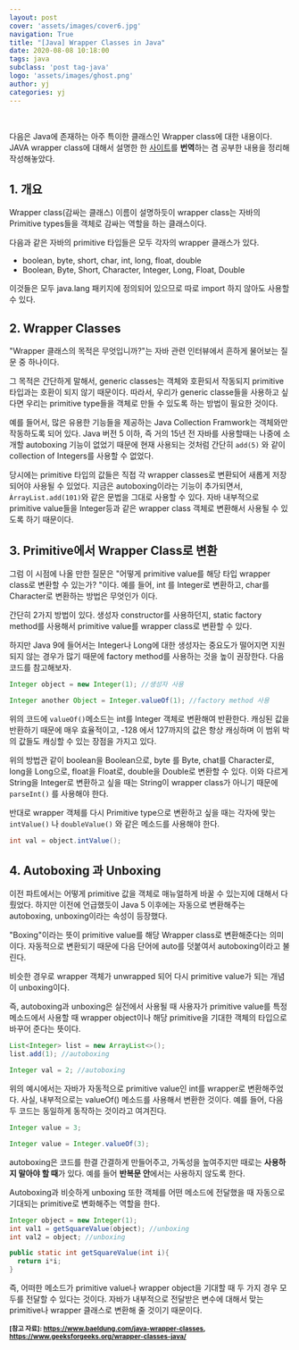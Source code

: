 ```yaml
---
layout: post
cover: 'assets/images/cover6.jpg'
navigation: True
title: "[Java] Wrapper Classes in Java" 
date: 2020-08-08 10:18:00
tags: java
subclass: 'post tag-java'
logo: 'assets/images/ghost.png'
author: yj
categories: yj
---
```

<br>

다음은 Java에 존재하는 아주 특이한 클래스인 Wrapper class에 대한 내용이다. JAVA wrapper class에 대해서 설명한 한 <a href=https://www.baeldung.com/java-wrapper-classes>사이트</a>를 **번역**하는 겸 공부한 내용을 정리해 작성해놓았다.  

## 1. 개요

Wrapper class(감싸는 클래스) 이름이 설명하듯이 wrapper class는 자바의 Primitive types들을 객체로 감싸는 역할을 하는 클래스이다. 

다음과 같은 자바의 primitive 타입들은 모두 각자의 wrapper 클래스가 있다. 

* boolean, byte, short, char, int, long, float, double
* Boolean, Byte, Short, Character, Integer, Long, Float, Double

이것들은 모두 java.lang 패키지에 정의되어 있으므로 따로 import 하지 않아도 사용할 수 있다. 



## 2. Wrapper Classes

"Wrapper 클래스의 목적은 무엇입니까?"는 자바 관련 인터뷰에서 흔하게 물어보는 질문 중 하나이다. 

그 목적은 간단하게 말해서, generic classes는 객체와 호환되서 작동되지 primitive 타입과는 호환이 되지 않기 때문이다. 따라서, 우리가 generic classe들을 사용하고 싶다면 우리는 primitive type들을 객체로 만들 수 있도록 하는 방법이 필요한 것이다. 

예를 들어서, 많은 유용한 기능들을 제공하는 Java Collection Framwork는 객체와만 작동하도록 되어 있다. Java 버전 5 이하, 즉 거의 15년 전 자바를 사용할때는 나중에 소개할 autoboxing 기능이 없었기 때문에 현재 사용되는 것처럼 간단히 ``add(5)`` 와 같이 collection of Integers를 사용할 수 없었다. 

당시에는 primitive 타입의 값들은 직접 각 wrapper classes로 변환되어 새롭게 저장되어야 사용될 수 있었다. 지금은 autoboxing이라는 기능이 추가되면서, `ÀrrayList.add(101)`와 같은 문법을 그대로 사용할 수 있다. 자바 내부적으로 primitive value들을 Integer등과 같은 wrapper class 객체로 변환해서 사용될 수 있도록 하기 때문이다. 



## 3. Primitive에서 Wrapper Class로 변환

그럼 이 시점에 나올 만한 질문은 "어떻게 primitive value를 해당 타입 wrapper class로 변환할 수 있는가? "이다. 예를 들어, int 를 Integer로 변환하고, char를 Character로 변환하는 방법은 무엇인가 이다. 

간단히 2가지 방법이 있다. 생성자 constructor를 사용하던지, static factory method를 사용해서 primitive value를 wrapper class로 변환할 수 있다. 

하지만 Java 9에 들어서는 Integer나 Long에 대한 생성자는 중요도가 떨어지면 지원되지 않는 경우가 많기 때문에 factory method를 사용하는 것을 높이 권장한다. 다음 코드를 참고해보자. 

```java
Integer object = new Integer(1); //생성자 사용

Integer another Object = Integer.valueOf(1); //factory method 사용
```

위의 코드에 `valueOf()`메소드는 int를 Integer 객체로 변환해여 반환한다. 캐싱된 값을 반환하기 때문에 매우 효율적이고, -128 에서 127까지의 값은 항상 캐싱하며 이 범위 박의 값들도 캐싱할 수 있는 장점을 가지고 있다. 

위의 방법관 같이 boolean을 Boolean으로, byte 를 Byte, chat를 Character로, long을 Long으로, float을 Float로, double을 Double로 변환할 수 있다. 이와 다르게 String을 Integer로 변환하고 싶을 때는 String이 wrapper class가 아니기 때문에 `parseInt()` 를 사용해야 한다. 

반대로 wrapper 객체를 다시 Primitive type으로 변환하고 싶을 때는 각자에 맞는 `intValue()` 나 `doubleValue()` 와 같은 메소드를 사용해야 한다. 

```java
int val = object.intValue();
```



## 4. Autoboxing 과 Unboxing

이전 파트에서는 어떻게 primitive 값을 객체로 매뉴얼하게 바꿀 수 있는지에 대해서 다뤘었다. 하지만 이전에 언급했듯이 Java 5 이후에는 자동으로 변환해주는 autoboxing, unboxing이라는 속성이 등장했다. 

"Boxing"이라는 뜻이 primitive value를 해당 Wrapper class로 변환해준다는 의미이다. 자동적으로 변환되기 때문에 다음 단어에 auto를 덧붙여서 autoboxing이라고 불린다. 

비슷한 경우로 wrapper 객체가 unwrapped 되어 다시 primitive value가 되는 개념이 unboxing이다. 

즉, autoboxing과 unboxing은 실전에서 사용될 때 사용자가 primitive value를 특정 메소드에서 사용할 때 wrapper object이나 해당 primitive을 기대한 객체의 타입으로 바꾸어 준다는 뜻이다. 

```java
List<Integer> list = new ArrayList<>();
list.add(1); //autoboxing

Integer val = 2; //autoboxing
```

위의 예시에서는 자바가 자동적으로 primitive value인 int를 wrapper로 변환해주었다. 사실, 내부적으로는 valueOf() 메소드를 사용해서 변환한 것이다. 예를 들어, 다음 두 코드는 동일하게 동작하는 것이라고 여겨진다. 

```java
Integer value = 3;

Integer value = Integer.valueOf(3);
```

autoboxing은 코드를 한결 간결하게 만들어주고, 가독성을 높여주지만 때로는 **사용하지 말아야 할 때**가 있다. 예를 들어 **반복문 안**에서는 사용하지 않도록 한다. 

Autoboxing과 비슷하게 unboxing 또한 객체를 어떤 메소드에 전달했을 때 자동으로 기대되는 primitive로 변화해주는 역할을 한다. 

```java
Integer object = new Integer(1);
int val1 = getSquareValue(object); //unboxing
int val2 = object; //unboxing

public static int getSquareValue(int i){
  return i*i;
}
```

즉, 어떠한 메소드가 primitive value나 wrapper object을 기대할 때 두 가지 경우 모두를 전달할 수 있다는 것이다. 자바가 내부적으로 전달받은 변수에 대해서 맞는 primitive나 wrapper 클래스로 변환해 줄 것이기 때문이다. 













**<small>[참고 자료]: https://www.baeldung.com/java-wrapper-classes, https://www.geeksforgeeks.org/wrapper-classes-java/</small>**

